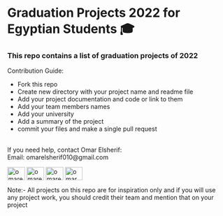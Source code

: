# Graduation Projects 2022 for Egyptian Students 🎓

### This repo contains a list of graduation projects of 2022

Contribution Guide:
- Fork this repo 
- Create new directory with your project name and readme file
- Add your project documentation and code or link to them
- Add your team members names
- Add your university
- Add a summary of the project
- commit your files and make a single pull request

 <br>
If you need help, contact Omar Elsherif: <br>
Email: omarelsherif010@gmail.com
<p align="left">
<a href="https://twitter.com/omarelsherif010" target="blank"><img align="center" src="https://raw.githubusercontent.com/rahuldkjain/github-profile-readme-generator/master/src/images/icons/Social/twitter.svg" alt="omarelsherif010" height="30" width="40" /></a>
<a href="https://linkedin.com/in/omarelsherif010" target="blank"><img align="center" src="https://raw.githubusercontent.com/rahuldkjain/github-profile-readme-generator/master/src/images/icons/Social/linked-in-alt.svg" alt="omarelsherif010" height="30" width="40" /></a>
<a href="https://fb.com/omarelsherifpage" target="blank"><img align="center" src="https://raw.githubusercontent.com/rahuldkjain/github-profile-readme-generator/master/src/images/icons/Social/facebook.svg" alt="omarelsherifpage" height="30" width="40" /></a>
<a href="https://www.youtube.com/channel/UCSbQpX2FwjmiG_3znl5UodA" target="blank"><img align="center" src="https://raw.githubusercontent.com/rahuldkjain/github-profile-readme-generator/master/src/images/icons/Social/youtube.svg" alt="omar elsherif" height="30" width="40" /></a>
</p>

Note:- All projects on this repo are for inspiration only and if you will use any project work, you should credit their team and mention that on your project
